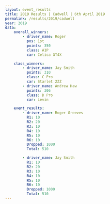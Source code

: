 ```yaml
---
layout: event_results
title: 2019 Results | Cadwell | 6th April 2019
permalink: /results/2019/cadwell
year: 2019
data:
    overall_winners:
        - driver_name: Roger 
          pos: 1st
          points: 350
          class: A1P
          car: Celica GT4X

    class_winners:
        - driver_name: Jay Smith
          points: 310
          class: C Pro
          car: Starlet 2ZZ
        - driver_name: Andrew Haw
          points: 306
          class: D Pro
          car: Levin

    event_results: 
        - driver_name: Roger Greeves
          R1: 10
          R2: 20
          R3: 10
          R4: 10
          R5: 10
          R6: 10
          Dropped: 1000
          Total: 510

        - driver_name: Jay Smith
          R1: 10
          R2: 20
          R3: 10
          R4: 10
          R5: 10
          R6: 10
          Dropped: 1000
          Total: 510
---
```

